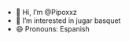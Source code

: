 - 👋 Hi, I’m @Pipoxxz
- 👀 I’m interested in jugar basquet
- 😄 Pronouns: Espanish

<!---
Pipoxxz/Pipoxxz is a ✨ special ✨ repository because its `README.md` (this file) appears on your GitHub profile.
You can click the Preview link to take a look at your changes.
--->
